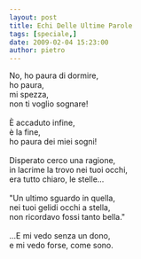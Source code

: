 ```yaml
---
layout: post
title: Echi Delle Ultime Parole
tags: [speciale,]
date: 2009-02-04 15:23:00
author: pietro
---
```

No, ho paura di dormire,<br/>ho paura,<br/>mi spezza,<br/>non ti voglio sognare!<br/><br/>È accaduto infine,<br/>è la fine,<br/>ho paura dei miei sogni!<br/><br/>Disperato cerco una ragione,<br/>in lacrime la trovo nei tuoi occhi,<br/>era tutto chiaro, le stelle...<br/><br/>"Un ultimo sguardo in quella,<br/>nei tuoi gelidi occhi a stella,<br/>non ricordavo fossi tanto bella."<br/><br/>...E mi vedo senza un dono,<br/>e mi vedo forse, come sono.
